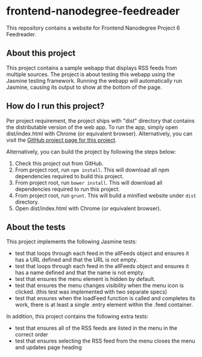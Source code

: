 # frontend-nanodegree-feedreader
This repository contains a website for Frontend Nanodegree Project 6 Feedreader.

## About this project
This project contains a sample webapp that displays RSS feeds from multiple sources. The project is about testing this webapp using the Jasmine testing framework. Running the webapp will automatically run Jasmine, causing its output to show at the bottom of the page.

## How do I run this project?
Per project requirement, the project ships with "dist" directory that contains the distributable version of the web app. To run the app, simply open dist/index.html with Chrome (or equivalent browser). Alternatively, you can visit the [GitHub project page for this project](http://tsakauchi.github.io/frontend-nanodegree-feedreader/).

Alternatively, you can build the project by following the steps below:
1. Check this project out from GitHub.
2. From project root, run `npm install`. This will download all npm dependencies required to build this project.
3. From project root, run `bower install`. This will download all dependencies required to run this project.
4. From project root, run `grunt`. This will build a minified website under `dist` directory.
5. Open dist/index.html with Chrome (or equivalent browser).

## About the tests
This project implements the following Jasmine tests:
* test that loops through each feed in the allFeeds object and ensures it has a URL defined and that the URL is not empty.
* test that loops through each feed in the allFeeds object and ensures it has a name defined and that the name is not empty.
* test that ensures the menu element is hidden by default.
* test that ensures the menu changes visibility when the menu icon is clicked. (this test was implemented with two separate specs)
* test that ensures when the loadFeed function is called and completes its work, there is at least a single .entry element within the .feed container.

In addition, this project contains the following extra tests:
* test that ensures all of the RSS feeds are listed in the menu in the correct order
* test that ensures selecting the RSS feed from the menu closes the menu and updates page heading
